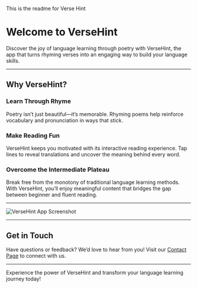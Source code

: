 This is the readme for Verse Hint



# Welcome to VerseHint

Discover the joy of language learning through poetry with VerseHint, the app that turns rhyming verses into an engaging way to build your language skills.

---

## Why VerseHint?

### Learn Through Rhyme
Poetry isn’t just beautiful—it’s memorable. Rhyming poems help reinforce vocabulary and pronunciation in ways that stick.

### Make Reading Fun
VerseHint keeps you motivated with its interactive reading experience. Tap lines to reveal translations and uncover the meaning behind every word.

### Overcome the Intermediate Plateau
Break free from the monotony of traditional language learning methods. With VerseHint, you’ll enjoy meaningful content that bridges the gap between beginner and fluent reading.

---

![VerseHint App Screenshot](path/to/your/screenshot.png "VerseHint App")

---

## Get in Touch
Have questions or feedback? We’d love to hear from you! Visit our [Contact Page](#) to connect with us.

---

Experience the power of VerseHint and transform your language learning journey today!

